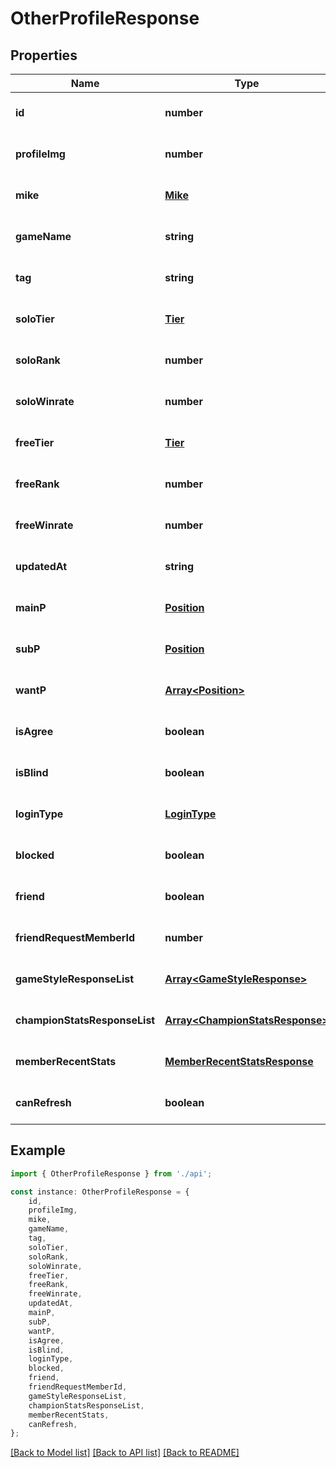 # OtherProfileResponse


## Properties

Name | Type | Description | Notes
------------ | ------------- | ------------- | -------------
**id** | **number** |  | [optional] [default to undefined]
**profileImg** | **number** |  | [optional] [default to undefined]
**mike** | [**Mike**](Mike.md) |  | [optional] [default to undefined]
**gameName** | **string** |  | [optional] [default to undefined]
**tag** | **string** |  | [optional] [default to undefined]
**soloTier** | [**Tier**](Tier.md) |  | [optional] [default to undefined]
**soloRank** | **number** |  | [optional] [default to undefined]
**soloWinrate** | **number** |  | [optional] [default to undefined]
**freeTier** | [**Tier**](Tier.md) |  | [optional] [default to undefined]
**freeRank** | **number** |  | [optional] [default to undefined]
**freeWinrate** | **number** |  | [optional] [default to undefined]
**updatedAt** | **string** |  | [optional] [default to undefined]
**mainP** | [**Position**](Position.md) |  | [optional] [default to undefined]
**subP** | [**Position**](Position.md) |  | [optional] [default to undefined]
**wantP** | [**Array&lt;Position&gt;**](Position.md) |  | [optional] [default to undefined]
**isAgree** | **boolean** |  | [optional] [default to undefined]
**isBlind** | **boolean** |  | [optional] [default to undefined]
**loginType** | [**LoginType**](LoginType.md) |  | [optional] [default to undefined]
**blocked** | **boolean** |  | [optional] [default to undefined]
**friend** | **boolean** |  | [optional] [default to undefined]
**friendRequestMemberId** | **number** |  | [optional] [default to undefined]
**gameStyleResponseList** | [**Array&lt;GameStyleResponse&gt;**](GameStyleResponse.md) |  | [optional] [default to undefined]
**championStatsResponseList** | [**Array&lt;ChampionStatsResponse&gt;**](ChampionStatsResponse.md) |  | [optional] [default to undefined]
**memberRecentStats** | [**MemberRecentStatsResponse**](MemberRecentStatsResponse.md) |  | [optional] [default to undefined]
**canRefresh** | **boolean** |  | [optional] [default to undefined]

## Example

```typescript
import { OtherProfileResponse } from './api';

const instance: OtherProfileResponse = {
    id,
    profileImg,
    mike,
    gameName,
    tag,
    soloTier,
    soloRank,
    soloWinrate,
    freeTier,
    freeRank,
    freeWinrate,
    updatedAt,
    mainP,
    subP,
    wantP,
    isAgree,
    isBlind,
    loginType,
    blocked,
    friend,
    friendRequestMemberId,
    gameStyleResponseList,
    championStatsResponseList,
    memberRecentStats,
    canRefresh,
};
```

[[Back to Model list]](../README.md#documentation-for-models) [[Back to API list]](../README.md#documentation-for-api-endpoints) [[Back to README]](../README.md)
